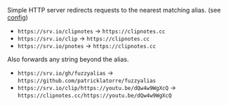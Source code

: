Simple HTTP server redirects requests to the nearest matching alias. (see [config](https://github.com/patricklatorre/fuzzyalias/blob/main/config.json.example))

- `https://srv.io/clipnotes` → `https://clipnotes.cc`
- `https://srv.io/clip` → `https://clipnotes.cc`
- `https://srv.io/pnotes` → `https://clipnotes.cc`

Also forwards any string beyond the alias.

- `https://srv.io/gh/fuzzyalias` → `https://github.com/patricklatorre/fuzzyalias`
- `https://srv.io/clip/https://youtu.be/dQw4w9WgXcQ` → `https://clipnotes.cc/https://youtu.be/dQw4w9WgXcQ`

